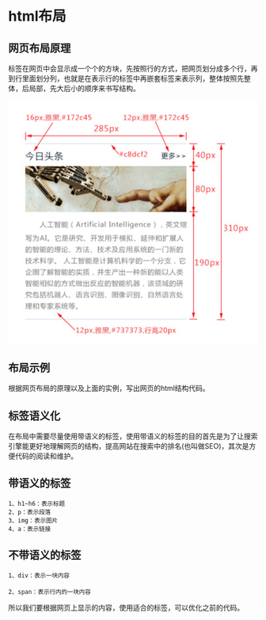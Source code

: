 # html布局
## 网页布局原理

标签在网页中会显示成一个个的方块，先按照行的方式，把网页划分成多个行，再到行里面划分列，也就是在表示行的标签中再嵌套标签来表示列，整体按照先整体，后局部，先大后小的顺序来书写结构。

![](../images/布局.png)

## 布局示例

根据网页布局的原理以及上面的实例，写出网页的html结构代码。

## 标签语义化

在布局中需要尽量使用带语义的标签，使用带语义的标签的目的首先是为了让搜索引擎能更好地理解网页的结构，提高网站在搜索中的排名(也叫做SEO)，其次是方便代码的阅读和维护。

## 带语义的标签 

```
1、h1~h6：表示标题
2、p：表示段落
3、img：表示图片
4、a：表示链接
```

## 不带语义的标签 

```
1、div：表示一块内容

2、span：表示行内的一块内容
```


所以我们要根据网页上显示的内容，使用适合的标签，可以优化之前的代码。

